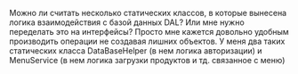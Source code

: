Можно ли считать несколько статических классов, в которые вынесена логика взаимодействия с базой данных DAL? Или мне нужно переделать это на интерфейсы?
Просто мне кажется довольно удобным производить операции не создавая лишних объектов. У меня два таких статических класса DataBaseHelper (в нем логика авторизации) и MenuService (в нем логика загрузки продуктов и тд. связанное с меню) 
